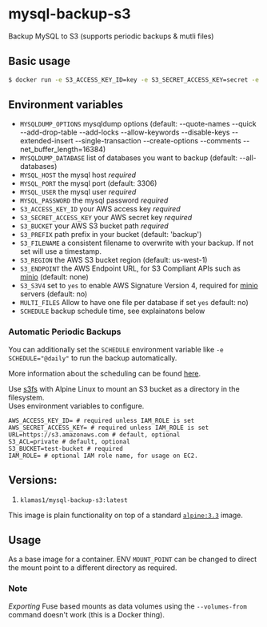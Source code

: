 # mysql-backup-s3

Backup MySQL to S3 (supports periodic backups & mutli files)

## Basic usage

```sh
$ docker run -e S3_ACCESS_KEY_ID=key -e S3_SECRET_ACCESS_KEY=secret -e S3_BUCKET=my-bucket -e S3_PREFIX=backup -e MYSQL_USER=user -e MYSQL_PASSWORD=password -e MYSQL_HOST=localhost klamas1/mysql-backup-s3:latest
```

## Environment variables

- `MYSQLDUMP_OPTIONS` mysqldump options (default: --quote-names --quick --add-drop-table --add-locks --allow-keywords --disable-keys --extended-insert --single-transaction --create-options --comments --net_buffer_length=16384)
- `MYSQLDUMP_DATABASE` list of databases you want to backup (default: --all-databases)
- `MYSQL_HOST` the mysql host *required*
- `MYSQL_PORT` the mysql port (default: 3306)
- `MYSQL_USER` the mysql user *required*
- `MYSQL_PASSWORD` the mysql password *required*
- `S3_ACCESS_KEY_ID` your AWS access key *required*
- `S3_SECRET_ACCESS_KEY` your AWS secret key *required*
- `S3_BUCKET` your AWS S3 bucket path *required*
- `S3_PREFIX` path prefix in your bucket (default: 'backup')
- `S3_FILENAME` a consistent filename to overwrite with your backup.  If not set will use a timestamp.
- `S3_REGION` the AWS S3 bucket region (default: us-west-1)
- `S3_ENDPOINT` the AWS Endpoint URL, for S3 Compliant APIs such as [minio](https://minio.io) (default: none)
- `S3_S3V4` set to `yes` to enable AWS Signature Version 4, required for [minio](https://minio.io) servers (default: no)
- `MULTI_FILES` Allow to have one file per database if set `yes` default: no)
- `SCHEDULE` backup schedule time, see explainatons below

### Automatic Periodic Backups

You can additionally set the `SCHEDULE` environment variable like `-e SCHEDULE="@daily"` to run the backup automatically.

More information about the scheduling can be found [here](http://godoc.org/github.com/robfig/cron#hdr-Predefined_schedules).





Use [s3fs](https://github.com/s3fs-fuse/s3fs-fuse) with Alpine Linux to mount an S3 bucket as a directory in the filesystem.  
Uses environment variables to configure.

```shell
AWS_ACCESS_KEY_ID= # required unless IAM_ROLE is set
AWS_SECRET_ACCESS_KEY= # required unless IAM_ROLE is set
URL=https://s3.amazonaws.com # default, optional
S3_ACL=private # default, optional
S3_BUCKET=test-bucket # required
IAM_ROLE= # optional IAM role name, for usage on EC2.
```

## Versions:

1. `klamas1/mysql-backup-s3:latest`

  This image is plain functionality on top of a standard [`alpine:3.3`](https://hub.docker.com/_/alpine/) image.


## Usage

As a base image for a container. ENV `MOUNT_POINT` can be changed to direct the mount point to a different directory as required.

### Note

_Exporting_ Fuse based mounts as data volumes using the `--volumes-from` command doesn't work (this is a Docker thing).


